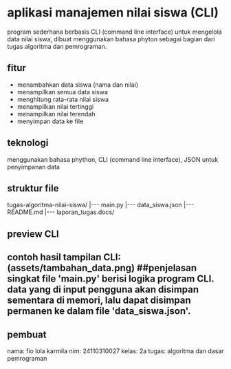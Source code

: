 # aplikasi manajemen nilai siswa (CLI)
program sederhana berbasis CLI (command line interface) untuk mengelola data nilai siswa, dibuat menggunakan bahasa phyton sebagai bagian dari tugas algoritma dan pemrograman.
## fitur
- menambahkan data siswa (nama dan nilai)
- menampilkan semua data siswa
- menghitung rata-rata nilai siswa
- menampilkan nilai tertinggi
- menampilkan nilai terendah
- menyimpan data ke file
## teknologi
menggunakan bahasa phython, CLI (command line interface), JSON untuk penyimpanan data
## struktur file
tugas-algoritma-nilai-siswa/ |--- main.py |--- data_siswa.json |---  README.md |--- laporan_tugas.docs/
## preview CLI
contoh hasil tampilan CLI: (assets/tambahan_data.png)
##penjelasan singkat
file 'main.py' berisi logika program CLI.
data yang di input pengguna akan disimpan sementara di memori, lalu dapat disimpan permanen ke dalam file 'data_siswa.json'.
---
## pembuat
nama: fio lola karmila
nim: 24110310027
kelas: 2a
tugas: algoritma dan dasar pemrograman
